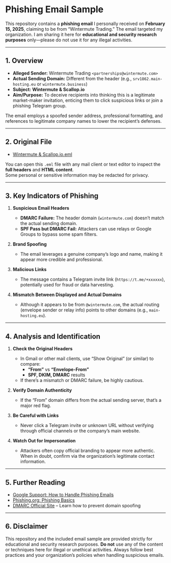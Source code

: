 # Phishing Email Sample

This repository contains a **phishing email** I personally received on **February 15, 2025**, claiming to be from “Wintermute Trading.” The email targeted my organization. I am sharing it here for **educational and security research purposes** only—please do not use it for any illegal activities.

---

## 1. Overview

- **Alleged Sender:** Wintermute Trading `<partnerships@wintermute.com>`
- **Actual Sending Domain:** Different from the header (e.g., `srv1862.main-hosting.eu` or `wintermute.business`)
- **Subject:** **Wintermute & Scallop.io**
- **Aim/Purpose:** To deceive recipients into thinking this is a legitimate market-maker invitation, enticing them to click suspicious links or join a phishing Telegram group.

The email employs a spoofed sender address, professional formatting, and references to legitimate company names to lower the recipient’s defenses.

---

## 2. Original File

- [Wintermute & Scallop.io.eml](https://github.com/djchrisssssss/phishing-email-example/blob/main/Wintermute%20%26%20Scallop.io.eml)

You can open this `.eml` file with any mail client or text editor to inspect the **full headers** and **HTML content**.  
Some personal or sensitive information may be redacted for privacy.

---

## 3. Key Indicators of Phishing

1. **Suspicious Email Headers**  
   - **DMARC Failure:** The header domain (`wintermute.com`) doesn’t match the actual sending domain.  
   - **SPF Pass but DMARC Fail:** Attackers can use relays or Google Groups to bypass some spam filters.

2. **Brand Spoofing**  
   - The email leverages a genuine company’s logo and name, making it appear more credible and professional.

3. **Malicious Links**  
   - The message contains a Telegram invite link (`https://t.me/+xxxxxx`), potentially used for fraud or data harvesting.

4. **Mismatch Between Displayed and Actual Domains**  
   - Although it appears to be from `@wintermute.com`, the actual routing (envelope sender or relay info) points to other domains (e.g., `main-hosting.eu`).

---

## 4. Analysis and Identification

1. **Check the Original Headers**  
   - In Gmail or other mail clients, use “Show Original” (or similar) to compare:  
     - **“From”** vs **“Envelope-From”**  
     - **SPF, DKIM, DMARC** results  
   - If there’s a mismatch or DMARC failure, be highly cautious.

2. **Verify Domain Authenticity**  
   - If the “From” domain differs from the actual sending server, that’s a major red flag.

3. **Be Careful with Links**  
   - Never click a Telegram invite or unknown URL without verifying through official channels or the company’s main website.

4. **Watch Out for Impersonation**  
   - Attackers often copy official branding to appear more authentic. When in doubt, confirm via the organization’s legitimate contact information.

---

## 5. Further Reading

- [Google Support: How to Handle Phishing Emails](https://support.google.com/mail/answer/8253)
- [Phishing.org: Phishing Basics](http://www.phishing.org/)
- [DMARC Official Site](https://dmarc.org/) – Learn how to prevent domain spoofing

---

## 6. Disclaimer

This repository and the included email sample are provided strictly for educational and security research purposes. **Do not** use any of the content or techniques here for illegal or unethical activities. Always follow best practices and your organization’s policies when handling suspicious emails.
